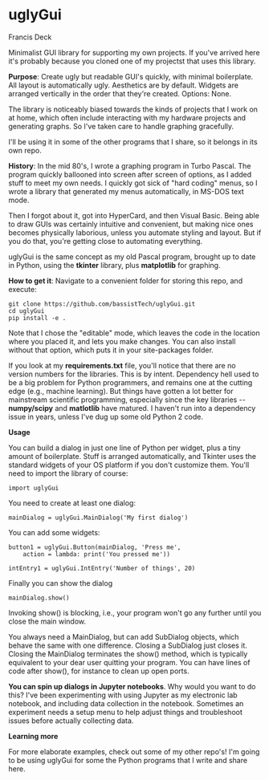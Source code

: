 # uglyGui

Francis Deck

Minimalist GUI library for supporting my own projects. If you've arrived here it's probably because you cloned one of my projectst that uses this library.

**Purpose**: Create ugly but readable GUI's quickly, with minimal boilerplate. All layout is automatically ugly. Aesthetics are by default. Widgets are arranged vertically in the order that they're created. Options: None.

The library is noticeably biased towards the kinds of projects that I work on at home, which often include interacting with my hardware projects and generating graphs. So I've taken care to handle graphing gracefully.

I'll be using it in some of the other programs that I share, so it belongs in its own repo.

**History**: In the mid 80's, I wrote a graphing program in Turbo Pascal. The program quickly ballooned into screen after screen of options, as I added stuff to meet my own needs. I quickly got sick of "hard coding" menus, so I wrote a library that generated my menus automatically, in MS-DOS text mode.

Then I forgot about it, got into HyperCard, and then Visual Basic. Being able to draw GUIs was certainly intuitive and convenient, but making nice ones becomes physically laborious, unless you automate styling and layout. But if you do that, you're getting close to automating everything.

uglyGui is the same concept as my old Pascal program, brought up to date in Python, using the **tkinter** library, plus **matplotlib** for graphing.

**How to get it**: Navigate to a convenient folder for storing this repo, and execute:

	git clone https://github.com/bassistTech/uglyGui.git
	cd uglyGui
	pip install -e .
	
Note that I chose the "editable" mode, which leaves the code in the location where you placed it, and lets you make changes. You can also install without that option, which puts it in your site-packages folder.

If you look at my **requirements.txt** file, you'll notice that there are no version numbers for the libraries. This is by intent. Dependency hell used to be a big problem for Python programmers, and remains one at the cutting edge (e.g., machine learning). But things have gotten a lot better for mainstream scientific programming, especially since the key libraries -- **numpy/scipy** and **matlotlib** have matured. I haven't run into a dependency issue in years, unless I've dug up some old Python 2 code.

**Usage**

You can build a dialog in just one line of Python per widget, plus a tiny amount of boilerplate. Stuff is arranged automatically, and Tkinter uses the standard widgets of your OS platform if you don't customize them. You'll need to import the library of course:

	import uglyGui
	
You need to create at least one dialog:

	mainDialog = uglyGui.MainDialog('My first dialog')
	
You can add some widgets:

	button1 = uglyGui.Button(mainDialog, 'Press me',
		action = lambda: print('You pressed me'))
		
	intEntry1 = uglyGui.IntEntry('Number of things', 20)
	
Finally you can show the dialog

	mainDialog.show()
	
Invoking show() is blocking, i.e., your program won't go any further until you close the main window.

You always need a MainDialog, but can add SubDialog objects, which behave the same with one difference. Closing a SubDialog just closes it. Closing the MainDialog terminates the show() method, which is typically equivalent to your dear user quitting your program. You can have lines of code after show(), for instance to clean up open ports.

**You can spin up dialogs in Jupyter notebooks**. Why would you want to do this? I've been experimenting with using Jupyter as my electronic lab notebook, and including data collection in the notebook. Sometimes an experiment needs a setup menu to help adjust things and troubleshoot issues before actually collecting data.

**Learning more**

For more elaborate examples, check out some of my other repo's! I'm going to be using uglyGui for some the Python programs that I write and share here.